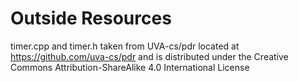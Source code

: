 # Outside Resources
 
timer.cpp and timer.h taken from UVA-cs/pdr located at https://github.com/uva-cs/pdr and is distributed under the Creative Commons Attribution-ShareAlike 4.0 International License